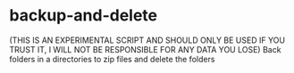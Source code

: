 # backup-and-delete
(THIS IS AN EXPERIMENTAL SCRIPT AND SHOULD ONLY BE USED IF YOU TRUST IT, I WILL NOT BE RESPONSIBLE FOR ANY DATA YOU LOSE) Back folders in a directories to zip files and delete the folders
